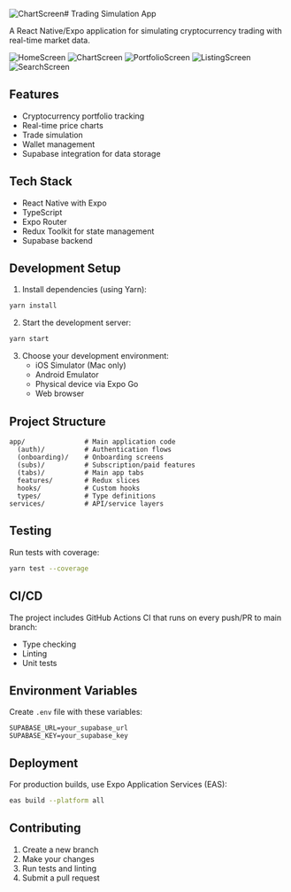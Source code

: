 ![ChartScreen](https://github.com/user-attachments/assets/d1aac859-c5c0-44d8-bd50-d64f5bd64598)# Trading Simulation App

A React Native/Expo application for simulating cryptocurrency trading with real-time market data.

![HomeScreen](https://github.com/user-attachments/assets/7d9a8230-2216-4c57-8812-9960b0aa52af)
![ChartScreen](https://github.com/user-attachments/assets/a8bc85d3-66f6-400c-b6f3-26a53e634bda)
![PortfolioScreen](https://github.com/user-attachments/assets/00cade84-dde1-424c-8feb-0713ed654c0b)
![ListingScreen](https://github.com/user-attachments/assets/d759d0c8-0eb3-4c08-a54d-294ee012fa5d)
![SearchScreen](https://github.com/user-attachments/assets/5afcc575-14e1-4e18-b049-e322fe7ba1a1)

## Features

- Cryptocurrency portfolio tracking
- Real-time price charts
- Trade simulation
- Wallet management
- Supabase integration for data storage

## Tech Stack

- React Native with Expo
- TypeScript
- Expo Router
- Redux Toolkit for state management
- Supabase backend

## Development Setup

1. Install dependencies (using Yarn):

```bash
yarn install
```

2. Start the development server:

```bash
yarn start
```

3. Choose your development environment:
   - iOS Simulator (Mac only)
   - Android Emulator
   - Physical device via Expo Go
   - Web browser

## Project Structure

```
app/               # Main application code
  (auth)/          # Authentication flows
  (onboarding)/    # Onboarding screens
  (subs)/          # Subscription/paid features
  (tabs)/          # Main app tabs
  features/        # Redux slices
  hooks/           # Custom hooks
  types/           # Type definitions
services/          # API/service layers
```

## Testing

Run tests with coverage:

```bash
yarn test --coverage
```

## CI/CD

The project includes GitHub Actions CI that runs on every push/PR to main branch:
- Type checking
- Linting
- Unit tests

## Environment Variables

Create `.env` file with these variables:
```
SUPABASE_URL=your_supabase_url
SUPABASE_KEY=your_supabase_key
```

## Deployment

For production builds, use Expo Application Services (EAS):

```bash
eas build --platform all
```

## Contributing

1. Create a new branch
2. Make your changes
3. Run tests and linting
4. Submit a pull request
